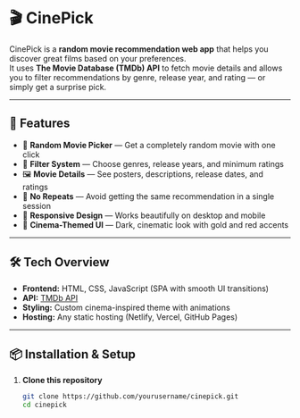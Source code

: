 # 🎬 CinePick

CinePick is a **random movie recommendation web app** that helps you discover great films based on your preferences.  
It uses **The Movie Database (TMDb) API** to fetch movie details and allows you to filter recommendations by genre, release year, and rating — or simply get a surprise pick.

---

## 🚀 Features

- 🎥 **Random Movie Picker** — Get a completely random movie with one click
- 🎯 **Filter System** — Choose genres, release years, and minimum ratings
- 🖼 **Movie Details** — See posters, descriptions, release dates, and ratings
- 🔄 **No Repeats** — Avoid getting the same recommendation in a single session
- 📱 **Responsive Design** — Works beautifully on desktop and mobile
- 🌟 **Cinema-Themed UI** — Dark, cinematic look with gold and red accents

---

## 🛠 Tech Overview

- **Frontend:** HTML, CSS, JavaScript (SPA with smooth UI transitions)
- **API:** [TMDb API](https://www.themoviedb.org/documentation/api)
- **Styling:** Custom cinema-inspired theme with animations
- **Hosting:** Any static hosting (Netlify, Vercel, GitHub Pages)

---

## 📦 Installation & Setup

1. **Clone this repository**
   ```bash
   git clone https://github.com/yourusername/cinepick.git
   cd cinepick
